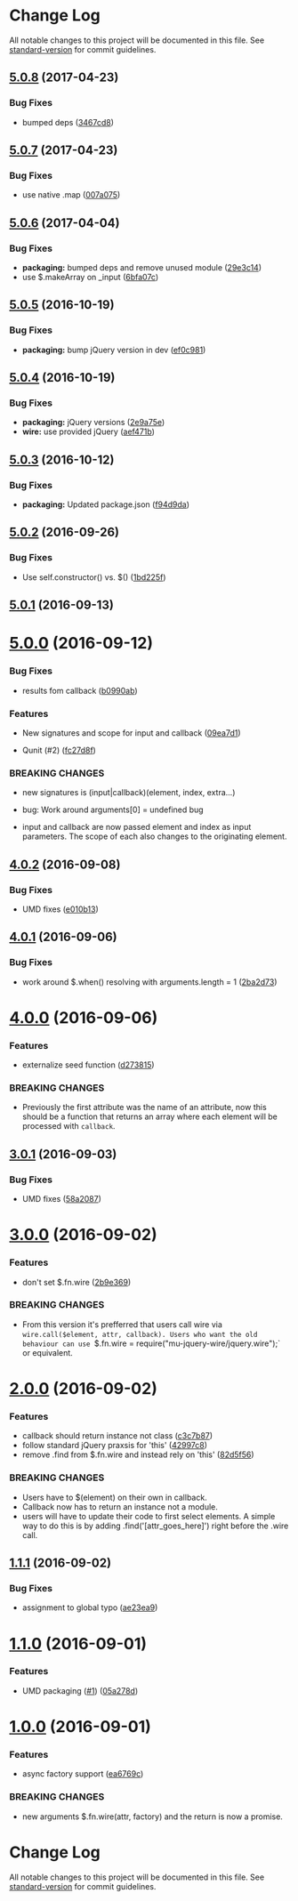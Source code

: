 # Change Log

All notable changes to this project will be documented in this file. See [standard-version](https://github.com/conventional-changelog/standard-version) for commit guidelines.

<a name="5.0.8"></a>
## [5.0.8](https://github.com/mu-lib/mu-jquery-wire/compare/v5.0.7...v5.0.8) (2017-04-23)


### Bug Fixes

* bumped deps ([3467cd8](https://github.com/mu-lib/mu-jquery-wire/commit/3467cd8))



<a name="5.0.7"></a>
## [5.0.7](https://github.com/mu-lib/mu-jquery-wire/compare/v5.0.6...v5.0.7) (2017-04-23)


### Bug Fixes

* use native .map ([007a075](https://github.com/mu-lib/mu-jquery-wire/commit/007a075))



<a name="5.0.6"></a>
## [5.0.6](https://github.com/mu-lib/mu-jquery-wire/compare/v5.0.5...v5.0.6) (2017-04-04)


### Bug Fixes

* **packaging:** bumped deps and remove unused module ([29e3c14](https://github.com/mu-lib/mu-jquery-wire/commit/29e3c14))
* use $.makeArray on _input ([6bfa07c](https://github.com/mu-lib/mu-jquery-wire/commit/6bfa07c))



<a name="5.0.5"></a>
## [5.0.5](https://github.com/mu-lib/mu-jquery-wire/compare/v5.0.4...v5.0.5) (2016-10-19)


### Bug Fixes

* **packaging:** bump jQuery version in dev ([ef0c981](https://github.com/mu-lib/mu-jquery-wire/commit/ef0c981))



<a name="5.0.4"></a>
## [5.0.4](https://github.com/mu-lib/mu-jquery-wire/compare/v5.0.3...v5.0.4) (2016-10-19)


### Bug Fixes

* **packaging:** jQuery versions ([2e9a75e](https://github.com/mu-lib/mu-jquery-wire/commit/2e9a75e))
* **wire:** use provided jQuery ([aef471b](https://github.com/mu-lib/mu-jquery-wire/commit/aef471b))



<a name="5.0.3"></a>
## [5.0.3](https://github.com/mu-lib/mu-jquery-wire/compare/v5.0.2...v5.0.3) (2016-10-12)


### Bug Fixes

* **packaging:** Updated package.json ([f94d9da](https://github.com/mu-lib/mu-jquery-wire/commit/f94d9da))



<a name="5.0.2"></a>
## [5.0.2](https://github.com/mu-lib/mu-jquery-wire/compare/v5.0.1...v5.0.2) (2016-09-26)


### Bug Fixes

* Use self.constructor() vs. $() ([1bd225f](https://github.com/mu-lib/mu-jquery-wire/commit/1bd225f))



<a name="5.0.1"></a>
## [5.0.1](https://github.com/mu-lib/mu-jquery-wire/compare/v5.0.0...v5.0.1) (2016-09-13)



<a name="5.0.0"></a>
# [5.0.0](https://github.com/mu-lib/mu-jquery-wire/compare/v4.0.2...v5.0.0) (2016-09-12)


### Bug Fixes

* results fom callback ([b0990ab](https://github.com/mu-lib/mu-jquery-wire/commit/b0990ab))


### Features

* New signatures and scope for input and callback ([09ea7d1](https://github.com/mu-lib/mu-jquery-wire/commit/09ea7d1))


* Qunit (#2) ([fc27d8f](https://github.com/mu-lib/mu-jquery-wire/commit/fc27d8f))


### BREAKING CHANGES

* new signatures is (input|callback)(element, index,
extra...)

* bug: Work around arguments[0] = undefined bug
* input and callback are now passed element and index as
input parameters. The scope of each also changes to the originating
element.



<a name="4.0.2"></a>
## [4.0.2](https://github.com/mu-lib/mu-jquery-wire/compare/v4.0.1...v4.0.2) (2016-09-08)


### Bug Fixes

* UMD fixes ([e010b13](https://github.com/mu-lib/mu-jquery-wire/commit/e010b13))



<a name="4.0.1"></a>
## [4.0.1](https://github.com/mu-lib/mu-jquery-wire/compare/v4.0.0...v4.0.1) (2016-09-06)


### Bug Fixes

* work around $.when() resolving with arguments.length = 1 ([2ba2d73](https://github.com/mu-lib/mu-jquery-wire/commit/2ba2d73))



<a name="4.0.0"></a>
# [4.0.0](https://github.com/mu-lib/mu-jquery-wire/compare/v3.0.1...v4.0.0) (2016-09-06)


### Features

* externalize seed function ([d273815](https://github.com/mu-lib/mu-jquery-wire/commit/d273815))


### BREAKING CHANGES

* Previously the first attribute was the name of an
attribute, now this should be a function that returns an array where each
element will be processed with `callback`.



<a name="3.0.1"></a>
## [3.0.1](https://github.com/mu-lib/mu-jquery-wire/compare/v3.0.0...v3.0.1) (2016-09-03)


### Bug Fixes

* UMD fixes ([58a2087](https://github.com/mu-lib/mu-jquery-wire/commit/58a2087))



<a name="3.0.0"></a>
# [3.0.0](https://github.com/mu-lib/mu-jquery-wire/compare/v2.0.0...v3.0.0) (2016-09-02)


### Features

* don't set $.fn.wire ([2b9e369](https://github.com/mu-lib/mu-jquery-wire/commit/2b9e369))


### BREAKING CHANGES

* From this version it's prefferred that users call wire
via `wire.call($element, attr, callback). Users who want the old behaviour
can use `$.fn.wire = require("mu-jquery-wire/jquery.wire");` or equivalent.



<a name="2.0.0"></a>
# [2.0.0](https://github.com/mu-lib/mu-jquery-wire/compare/v1.1.1...v2.0.0) (2016-09-02)


### Features

* callback should return instance not class ([c3c7b87](https://github.com/mu-lib/mu-jquery-wire/commit/c3c7b87))
* follow standard jQuery praxsis for 'this' ([42997c8](https://github.com/mu-lib/mu-jquery-wire/commit/42997c8))
* remove .find from $.fn.wire and instead rely on 'this' ([82d5f56](https://github.com/mu-lib/mu-jquery-wire/commit/82d5f56))


### BREAKING CHANGES

* Users have to $(element) on their own in callback.
* Callback now has to return an instance not a module.
* users will have to update their code to first select
elements. A simple way to do this is by adding .find('[attr_goes_here]')
right before the .wire call.



<a name="1.1.1"></a>
## [1.1.1](https://github.com/mu-lib/mu-jquery-wire/compare/v1.1.0...v1.1.1) (2016-09-02)


### Bug Fixes

* assignment to global typo ([ae23ea9](https://github.com/mu-lib/mu-jquery-wire/commit/ae23ea9))



<a name="1.1.0"></a>
# [1.1.0](https://github.com/mu-lib/mu-jquery-wire/compare/v1.0.0...v1.1.0) (2016-09-01)


### Features

* UMD packaging ([#1](https://github.com/mu-lib/mu-jquery-wire/issues/1)) ([05a278d](https://github.com/mu-lib/mu-jquery-wire/commit/05a278d))



<a name="1.0.0"></a>
# [1.0.0](https://github.com/mu-lib/mu-jquery-wire/compare/v0.0.1...v1.0.0) (2016-09-01)


### Features

* async factory support ([ea6769c](https://github.com/mu-lib/mu-jquery-wire/commit/ea6769c))


### BREAKING CHANGES

* new arguments $.fn.wire(attr, factory) and the return is
now a promise.



# Change Log

All notable changes to this project will be documented in this file. See [standard-version](https://github.com/conventional-changelog/standard-version) for commit guidelines.
